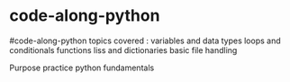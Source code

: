 # code-along-python
#code-along-python
topics covered : 
variables and data types 
loops and conditionals 
functions 
liss and dictionaries 
basic file handling 


Purpose 
practice python fundamentals 
